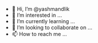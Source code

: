 - 👋 Hi, I’m @yashmandlik
- 👀 I’m interested in ...
- 🌱 I’m currently learning ...
- 💞️ I’m looking to collaborate on ...
- 📫 How to reach me ...

<!---
yashmandlik/yashmandlik is a ✨ special ✨ repository because its `README.md` (this file) appears on your GitHub profile.
You can click the Preview link to take a look at your changes.
--->
